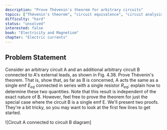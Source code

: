 ```yaml
---
description: "Prove Thévenin's theorem for arbitrary circuits"
topics: ["Thévenin's theorem", "circuit equivalence", "circuit analysis"]
difficulty: "hard"
status: "unsolved"
interested: false
book: "Electricity and Magnetism"
chapter: "Electric currents"
---
```


## Problem Statement
Consider an arbitrary circuit A and an additional arbitrary circuit B connected to A's external leads, as shown in Fig. 4.38. Prove Thévenin's theorem. That is, show that, as far as B is concerned, A acts the same as a single emf $E_{eq}$ connected in series with a single resistor $R_{eq}$; explain how to determine these two quantities. Note that this result is independent of the exact nature of B. However, feel free to prove the theorem for just the special case where the circuit B is a single emf E. We'll present two proofs. They're a bit tricky, so you may want to look at the first few lines to get started.

![Circuit A connected to circuit B diagram]
